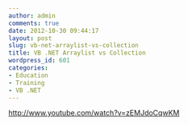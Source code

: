 ```yaml
---
author: admin
comments: true
date: 2012-10-30 09:44:17
layout: post
slug: vb-net-arraylist-vs-collection
title: VB .NET Arraylist vs Collection
wordpress_id: 601
categories:
- Education
- Training
- VB .NET
---
```


http://www.youtube.com/watch?v=zEMJdoCqwKM
